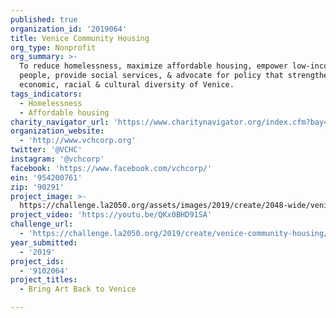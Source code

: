 ```yaml
---
published: true
organization_id: '2019064'
title: Venice Community Housing
org_type: Nonprofit
org_summary: >-
  To reduce homelessness, maximize affordable housing, empower low-income
  people, provide social services, & advocate for policy that strengthens the
  economic, racial & cultural diversity of Venice.
tags_indicators:
  - Homelessness
  - Affordable housing
charity_navigator_url: 'https://www.charitynavigator.org/index.cfm?bay=search.profile&ein=954200761'
organization_website:
  - 'http://www.vchcorp.org'
twitter: '@VCHC'
instagram: '@vchcorp'
facebook: 'https://www.facebook.com/vchcorp/'
ein: '954200761'
zip: '90291'
project_image: >-
  https://challenge.la2050.org/assets/images/2019/create/2048-wide/venice-community-housing.jpg
project_video: 'https://youtu.be/QKx0BHD91SA'
challenge_url:
  - 'https://challenge.la2050.org/2019/create/venice-community-housing/'
year_submitted:
  - '2019'
project_ids:
  - '9102064'
project_titles:
  - Bring Art Back to Venice

---
```


